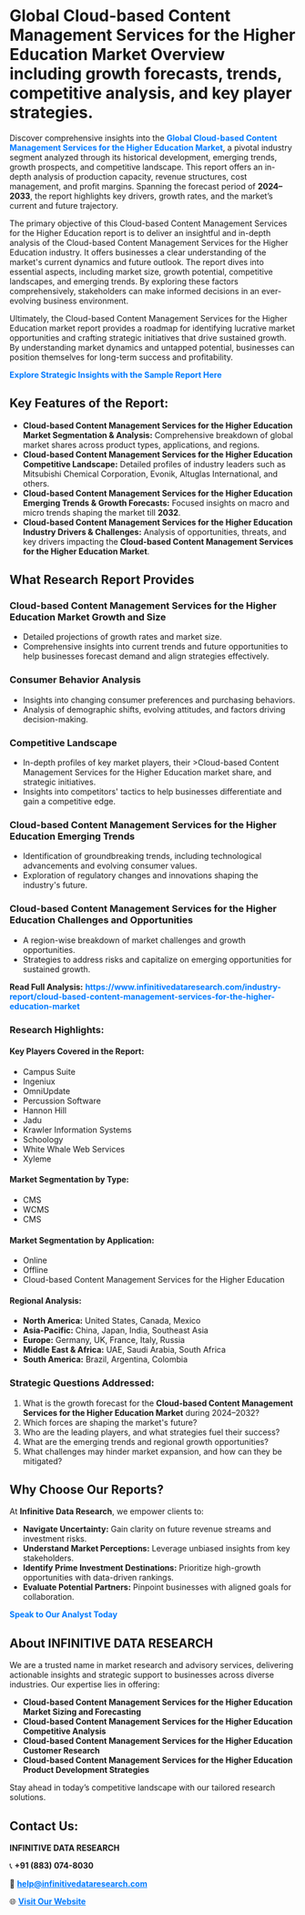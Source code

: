 <h1>Global Cloud-based Content Management Services for the Higher Education Market Overview including growth forecasts, trends, competitive analysis, and key player strategies.</h1>
<p>
Discover comprehensive insights into the 
<a href="https://www.infinitivedataresearch.com/industry-report/cloud-based-content-management-services-for-the-higher-education-market" rel="dofollow" style="color: #007BFF; text-decoration: none;"><strong>Global Cloud-based Content Management Services for the Higher Education Market</strong></a>, a pivotal industry segment analyzed through its historical development, emerging trends, growth prospects, and competitive landscape. This report offers an in-depth analysis of production capacity, revenue structures, cost management, and profit margins. Spanning the forecast period of <strong>2024–2033</strong>, the report highlights key drivers, growth rates, and the market’s current and future trajectory.
</p>
<p>
The primary objective of this Cloud-based Content Management Services for the Higher Education report is to deliver an insightful and in-depth analysis of the Cloud-based Content Management Services for the Higher Education industry. It offers businesses a clear understanding of the market's current dynamics and future outlook. The report dives into essential aspects, including market size, growth potential, competitive landscapes, and emerging trends. By exploring these factors comprehensively, stakeholders can make informed decisions in an ever-evolving business environment.
</p>
<p>
Ultimately, the Cloud-based Content Management Services for the Higher Education market report provides a roadmap for identifying lucrative market opportunities and crafting strategic initiatives that drive sustained growth. By understanding market dynamics and untapped potential, businesses can position themselves for long-term success and profitability.
</p>
<p>
<a href="https://www.infinitivedataresearch.com/request-sample/reportId=102615" style="color: #007BFF; text-decoration: none;"><strong>Explore Strategic Insights with the Sample Report Here</strong></a>
</p>

<h2>Key Features of the Report:</h2>
<ul>
<li><strong>Cloud-based Content Management Services for the Higher Education Market Segmentation & Analysis:</strong> Comprehensive breakdown of global market shares across product types, applications, and regions.</li>
<li><strong>Cloud-based Content Management Services for the Higher Education Competitive Landscape:</strong> Detailed profiles of industry leaders such as Mitsubishi Chemical Corporation, Evonik, Altuglas International, and others.</li>
<li><strong>Cloud-based Content Management Services for the Higher Education Emerging Trends & Growth Forecasts:</strong> Focused insights on macro and micro trends shaping the market till <strong>2032</strong>.</li>
<li><strong>Cloud-based Content Management Services for the Higher Education Industry Drivers & Challenges:</strong> Analysis of opportunities, threats, and key drivers impacting the <strong>Cloud-based Content Management Services for the Higher Education Market</strong>.</li>
</ul>

<h2>What Research Report Provides</h2>
<h3>Cloud-based Content Management Services for the Higher Education Market Growth and Size</h3>
<ul>
<li>Detailed projections of growth rates and market size.</li>
<li>Comprehensive insights into current trends and future opportunities to help businesses forecast demand and align strategies effectively.</li>
</ul>

<h3>Consumer Behavior Analysis</h3>
<ul>
<li>Insights into changing consumer preferences and purchasing behaviors.</li>
<li>Analysis of demographic shifts, evolving attitudes, and factors driving decision-making.</li>
</ul>

<h3>Competitive Landscape</h3>
<ul>
<li>In-depth profiles of key market players, their >Cloud-based Content Management Services for the Higher Education market share, and strategic initiatives.</li>
<li>Insights into competitors' tactics to help businesses differentiate and gain a competitive edge.</li>
</ul>

<h3>Cloud-based Content Management Services for the Higher Education Emerging Trends</h3>
<ul>
<li>Identification of groundbreaking trends, including technological advancements and evolving consumer values.</li>
<li>Exploration of regulatory changes and innovations shaping the industry's future.</li>
</ul>

<h3>Cloud-based Content Management Services for the Higher Education Challenges and Opportunities</h3>
<ul>
<li>A region-wise breakdown of market challenges and growth opportunities.</li>
<li>Strategies to address risks and capitalize on emerging opportunities for sustained growth.</li>
</ul>
<p><strong>Read Full Analysis:</strong> <a href="https://www.infinitivedataresearch.com/industry-report/cloud-based-content-management-services-for-the-higher-education-market" rel="dofollow" style="color: #007BFF; text-decoration: none;"><strong>https://www.infinitivedataresearch.com/industry-report/cloud-based-content-management-services-for-the-higher-education-market</strong></a></p>
<h3>Research Highlights:</h3>
<h4>Key Players Covered in the Report:</h4>
<ul><li>Campus Suite</li><li>Ingeniux</li><li>OmniUpdate</li><li>Percussion Software</li><li>Hannon Hill</li><li>Jadu</li><li>Krawler Information Systems</li><li>Schoology</li><li>White Whale Web Services</li><li>Xyleme</li></ul>
<h4>Market Segmentation by Type:</h4>
<ul><li>CMS</li><li>WCMS</li><li>CMS</li></ul>
<h4>Market Segmentation by Application:</h4>
<ul><li>Online</li><li>Offline</li><li>Cloud-based Content Management Services for the Higher Education</li></ul>

<h4>Regional Analysis:</h4>
<ul>
<li><strong>North America:</strong> United States, Canada, Mexico</li>
<li><strong>Asia-Pacific:</strong> China, Japan, India, Southeast Asia</li>
<li><strong>Europe:</strong> Germany, UK, France, Italy, Russia</li>
<li><strong>Middle East & Africa:</strong> UAE, Saudi Arabia, South Africa</li>
<li><strong>South America:</strong> Brazil, Argentina, Colombia</li>
</ul>

<h3>Strategic Questions Addressed:</h3>
<ol>
<li>What is the growth forecast for the <strong>Cloud-based Content Management Services for the Higher Education Market</strong> during 2024–2032?</li>
<li>Which forces are shaping the market's future?</li>
<li>Who are the leading players, and what strategies fuel their success?</li>
<li>What are the emerging trends and regional growth opportunities?</li>
<li>What challenges may hinder market expansion, and how can they be mitigated?</li>
</ol>

<h2>Why Choose Our Reports?</h2>
<p>At <strong>Infinitive Data Research</strong>, we empower clients to:</p>
<ul>
<li><strong>Navigate Uncertainty:</strong> Gain clarity on future revenue streams and investment risks.</li>
<li><strong>Understand Market Perceptions:</strong> Leverage unbiased insights from key stakeholders.</li>
<li><strong>Identify Prime Investment Destinations:</strong> Prioritize high-growth opportunities with data-driven rankings.</li>
<li><strong>Evaluate Potential Partners:</strong> Pinpoint businesses with aligned goals for collaboration.</li>
</ul>
<p><a href="https://www.infinitivedataresearch.com/industry-report/cloud-based-content-management-services-for-the-higher-education-market" rel="dofollow" style="color: #007BFF; text-decoration: none;"><strong>Speak to Our Analyst Today</strong></a></p>

<h2>About INFINITIVE DATA RESEARCH</h2>
<p>We are a trusted name in market research and advisory services, delivering actionable insights and strategic support to businesses across diverse industries. Our expertise lies in offering:</p>
<ul>
<li><strong>Cloud-based Content Management Services for the Higher Education Market Sizing and Forecasting</strong></li>
<li><strong>Cloud-based Content Management Services for the Higher Education Competitive Analysis</strong></li>
<li><strong>Cloud-based Content Management Services for the Higher Education Customer Research</strong></li>
<li><strong>Cloud-based Content Management Services for the Higher Education Product Development Strategies</strong></li>
</ul>
<p>Stay ahead in today’s competitive landscape with our tailored research solutions.</p>

<h2>Contact Us:</h2>
<p><strong>INFINITIVE DATA RESEARCH</strong></p>
<p>📞 <strong>+91 (883) 074-8030</strong></p>
<p>📧 <strong><a href="mailto:help@infinitivedataresearch.com" style="color: #007BFF;">help@infinitivedataresearch.com</a></strong></p>
<p>🌐 <strong><a href="https://www.infinitivedataresearch.com" rel="dofollow" style="color: #007BFF;">Visit Our Website</a></strong></p>